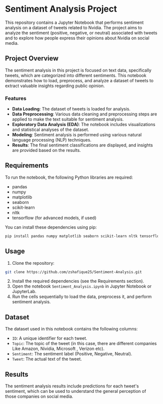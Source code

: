 # Sentiment Analysis Project

This repository contains a Jupyter Notebook that performs sentiment analysis on a dataset of tweets related to Nvidia. The project aims to analyze the sentiment (positive, negative, or neutral) associated with tweets and to explore how people express their opinions about Nvidia on social media.

## Project Overview

The sentiment analysis in this project is focused on text data, specifically tweets, which are categorized into different sentiments. This notebook demonstrates how to load, preprocess, and analyze a dataset of tweets to extract valuable insights regarding public opinion.

### Features

- **Data Loading**: The dataset of tweets is loaded for analysis.
- **Data Preprocessing**: Various data cleaning and preprocessing steps are applied to make the text suitable for sentiment analysis.
- **Exploratory Data Analysis (EDA)**: The notebook includes visualizations and statistical analyses of the dataset.
- **Modeling**: Sentiment analysis is performed using various natural language processing (NLP) techniques.
- **Results**: The final sentiment classifications are displayed, and insights are provided based on the results.

## Requirements

To run the notebook, the following Python libraries are required:

- pandas
- numpy
- matplotlib
- seaborn
- scikit-learn
- nltk
- tensorflow (for advanced models, if used)

You can install these dependencies using pip:

```bash
pip install pandas numpy matplotlib seaborn scikit-learn nltk tensorflow
```

## Usage
1. Clone the repository:
```bash
git clone https://github.com/zshafique25/Sentiment-Analysis.git
```
2. Install the required dependencies (see the Requirements section).
3. Open the notebook `Sentiment_Analysis.ipynb` in Jupyter Notebook or JupyterLab.
4. Run the cells sequentially to load the data, preprocess it, and perform sentiment analysis.

## Dataset
The dataset used in this notebook contains the following columns:

- `ID`: A unique identifier for each tweet.
- `Topic`: The topic of the tweet (in this case, there are different companies Like Amazon, Nividia, Microsoft , Verizon etc).
- `Sentiment`: The sentiment label (Positive, Negative, Neutral).
- `Tweet`: The actual text of the tweet.

## Results
The sentiment analysis results include predictions for each tweet's sentiment, which can be used to understand the general perception of those companies on social media.
